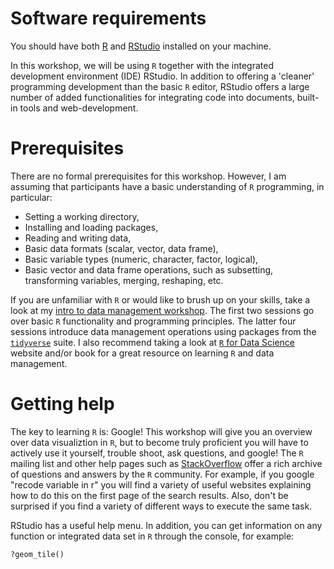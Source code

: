 # Software requirements
You should have both [R](https://www.r-project.org) and [RStudio](https://www.rstudio.com) installed on your machine. 

In this workshop, we will be using `R` together with the integrated development environment (IDE) RStudio. In addition to offering a 'cleaner' programming development than the basic `R` editor, RStudio offers a large number of added functionalities for integrating code into documents, built-in tools and web-development.

# Prerequisites
There are no formal prerequisites for this workshop. However, I am assuming that participants have a basic understanding of `R` programming, in particular:

* Setting a working directory,
* Installing and loading packages,
* Reading and writing data,
* Basic data formats (scalar, vector, data frame),
* Basic variable types (numeric, character, factor, logical),
* Basic vector and data frame operations, such as subsetting, transforming variables, merging, reshaping, etc.

If you are unfamiliar with `R` or would like to brush up on your skills, take a look at my [intro to data management workshop](https://github.com/thereseanders/Workshop-DataManagement-tidyverse). The first two sessions go over basic `R` functionality and programming principles. The latter four sessions introduce data management operations using packages from the [`tidyverse`](https://www.tidyverse.org/packages/) suite. I also recommend taking a look at [`R` for Data Science](https://r4ds.had.co.nz) website and/or book for a great resource on learning `R` and data management. 

# Getting help
The key to learning `R` is: Google! This workshop will give you an overview over data visualiztion in `R`, but to become truly proficient you will have to actively use it yourself, trouble shoot, ask questions, and google! The `R` mailing list and other help pages such as [StackOverflow](http://stackoverflow.com) offer a rich archive of questions and answers by the `R` community. For example, if you google "recode variable in r" you will find a variety of useful websites explaining how to do this on the first page of the search results. Also, don't be surprised if you find a variety of different ways to execute the same task.

RStudio has a useful help menu. In addition, you can get information on any function or integrated data set in `R` through the console, for example:

```{r}
?geom_tile()
```

